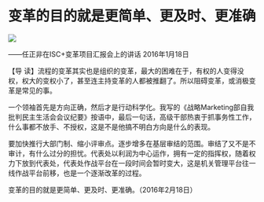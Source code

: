 # 变革的目的就是更简单、更及时、更准确
<img class="pv" src="https://api.visitor.plantree.me/visitor-badge/pv?namespace=plantree.me&key=renzhengfei-speeches/变革的目的就是更简单更及时更准确.md">



——任正非在ISC+变革项目汇报会上的讲话
2016年1月18日



【导  读】流程的变革其实也是组织的变革，最大的困难在于，有权的人变得没权，权大的变权小了，甚至连主持变革的人都被推翻了。所以阻碍变革，或消极变革是常见的事。



一个领袖首先是方向正确，然后才是行动科学化。我写的《战略Marketing部自我批判民主生活会会议纪要》按语中，最后一句话，高级干部热衷于抓事务性工作，什么事都不放手、不授权，这是不是他搞不明白方向是什么的表现。

要加快推行大部门制、缩小评审点。逐步增多在基层审结的范围。审结了又不是不审计，有什么过分的担忧。代表处以利润为中心运作，拥有一定的指挥权，随着权力下放到代表处，代表处作战平台在一段时间会暂时变大，这是机关管理平台往一线作战平台前移，也是一个逐渐改革的过程。

变革的目的就是更简单、更及时、更准确。（2016年2月18日）
